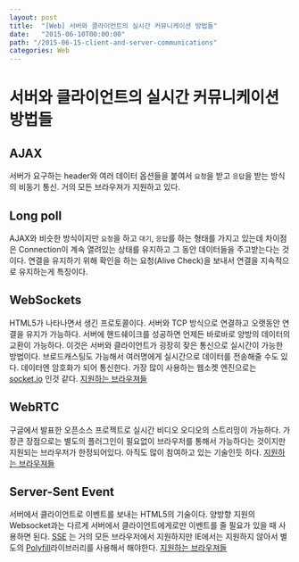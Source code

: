 ```yaml
---
layout: post
title:  "[Web] 서버와 클라이언트의 실시간 커뮤니케이션 방법들"
date:   "2015-06-10T00:00:00"
path: "/2015-06-15-client-and-server-communications"
categories: Web
---
```

# 서버와 클라이언트의 실시간 커뮤니케이션 방법들

## AJAX
서버가 요구하는 header와 여러 데이터 옵션들을 붙여서 `요청`을 받고 `응답`을 받는 방식의 비동기 통신.
거의 모든 브라우져가 지원하고 있다. 

## Long poll
AJAX와 비슷한 방식이지만 `요청`을 하고 `대기`, `응답`를 하는 형태를 가지고 있는데 차이점은 Connection이 계속 열려있는 상태를 유지하고 그 동안 데이터들을 주고받는다는 것이다. 연결을 유지하기 위해 확인을 하는 요청(Alive Check)을 보내서 연결을 지속적으로 유지하는게 특징이다.

## WebSockets
HTML5가 나타나면서 생긴 프로토콜이다. 서버와 TCP 방식으로 연결하고 오랫동안 연결을 유지가 가능하다. 서버에 핸드쉐이크를 성공하면 언제든 바로바로 양방의 데이터의 교환이 가능하다. 이것은 서버와 클라이언트가 굉장히 잦은 통신으로 실시간이 가능한 방법이다. 브로드캐스팅도 가능해서 여러명에게 실시간으로 데이터를 전송해줄 수도 있다. 데이터엔 암호화가 되어 통신한다. 
가장 많이 사용하는 웹소켓 엔진으로는 [socket.io](http://socket.io/) 인것 같다.
[지원하는 브라우져들](http://caniuse.com/#feat=websockets)

## WebRTC
구글에서 발표한 오픈소스 프로젝트로 실시간 비디오 오디오의 스트리밍이 가능하다. 가장큰 장점으로는 별도의 플러그인이 필요없이 브라우저를 통해서 가능하다는 것이지만 지원되는 브라우저가 한정되어있다. 아직도 많이 참여하고 있는 기술인듯 하다.
[지원하는 브라우져들](http://caniuse.com/#feat=rtcpeerconnection)

## Server-Sent Event
서버에서 클라이언트로 이벤트를 보내는 HTML5의 기술이다. 양방향 지원의 Websocket과는 다르게 서버에서 클라이언트에게로만 이벤트를 줄 필요가 있을 때 사용하면 된다. [SSE](http://www.w3.org/TR/eventsource/) 는 거의 모든 브라우저에서 지원하지만 IE에서는 지원하지 않아서 별도의 [Polyfill](https://github.com/Modernizr/Modernizr/wiki/HTML5-Cross-Browser-Polyfills)라이브러리를 사용해서 해야한다. 
[지원하는 브라우져들](http://caniuse.com/#feat=eventsource)
